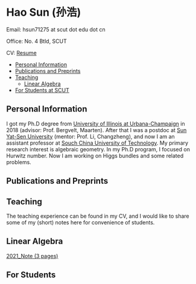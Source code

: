 # Hao Sun (孙浩)

Email: hsun71275 at scut dot edu dot cn

Office: No. 4 Btld, SCUT

CV: [Resume](CV_HaoSun.pdf)

* [Personal Information](#PI)
* [Publications and Preprints](#Pub)
* [Teaching](#Teach)
  * [Linear Algebra](#LinAlg)
* [For Students at SCUT](#Stud)


<h2 id="PI"> Personal Information </h2>

I got my Ph.D degree from [University of Illinois at Urbana-Champaign](https://math.illinois.edu/) in 2018 (advisor: Prof. Bergvelt, Maarten). After that I was a postdoc at [Sun Yat-Sen University](http://www.sysu.edu.cn/en/index.htm) (mentor: Prof. Li, Changzheng), and now I am an assistant professor at [Souch China University of Technology](https://www.scut.edu.cn/new/). My primary research interest is algebraic geometry. In my Ph.D program, I focused on Hurwitz number. Now I am working on Higgs bundles and some related problems.

<h2 id="Pub"> Publications and Preprints </h2>

## <h2 id="Teach"> Teaching </h2>
The teaching experience can be found in my CV, and I would like to share some of my (short) notes here for convenience of students.

### <h2 id="LinAlg"> Linear Algebra </h2>

[2021_Note (3 pages)](2021_LinearAlg_Note.pdf)

<h2 id="Stud"> For Students </h2> 

